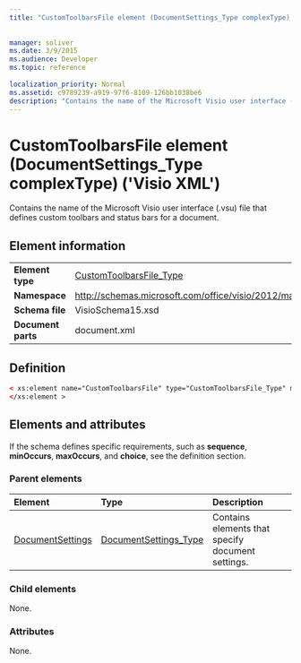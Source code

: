 ```yaml
---
title: "CustomToolbarsFile element (DocumentSettings_Type complexType) ('Visio XML')"
 
 
manager: soliver
ms.date: 3/9/2015
ms.audience: Developer
ms.topic: reference
 
localization_priority: Normal
ms.assetid: c9789239-a919-97f6-8109-126bb1038be6
description: "Contains the name of the Microsoft Visio user interface (.vsu) file that defines custom toolbars and status bars for a document."
---
```


# CustomToolbarsFile element (DocumentSettings_Type complexType) ('Visio XML')

Contains the name of the Microsoft Visio user interface (.vsu) file that defines custom toolbars and status bars for a document.
  
## Element information

|||
|:-----|:-----|
|**Element type** <br/> |[CustomToolbarsFile_Type](customtoolbarsfile_type-complextypevisio-xml.md) <br/> |
|**Namespace** <br/> |http://schemas.microsoft.com/office/visio/2012/main  <br/> |
|**Schema file** <br/> |VisioSchema15.xsd  <br/> |
|**Document parts** <br/> |document.xml  <br/> |
   
## Definition

```XML
< xs:element name="CustomToolbarsFile" type="CustomToolbarsFile_Type" minOccurs="0" maxOccurs="1" >
</xs:element >
```

## Elements and attributes

If the schema defines specific requirements, such as **sequence**, **minOccurs**, **maxOccurs**, and **choice**, see the definition section. 
  
### Parent elements

|**Element**|**Type**|**Description**|
|:-----|:-----|:-----|
|[DocumentSettings](documentsettings-element-visiodocument_type-complextypevisio-xml.md) <br/> |[DocumentSettings_Type](documentsettings_type-complextypevisio-xml.md) <br/> |Contains elements that specify document settings.  <br/> |
   
### Child elements

None.
  
### Attributes

None.
  

